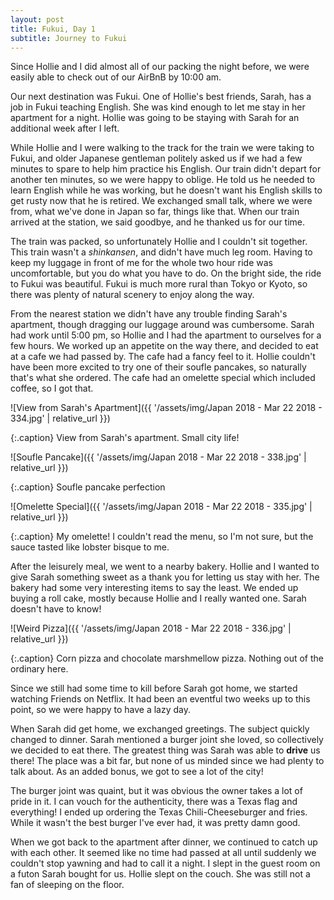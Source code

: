 ```yaml
---
layout: post
title: Fukui, Day 1
subtitle: Journey to Fukui
---
```


Since Hollie and I did almost all of our packing the night before, we were easily able to check out of our AirBnB by 10:00 am.

Our next destination was Fukui. One of Hollie's best friends, Sarah, has a job in Fukui teaching English. She was kind enough to let me stay in her apartment for a night. Hollie was going to be staying with Sarah for an additional week after I left.

While Hollie and I were walking to the track for the train we were taking to Fukui, and older Japanese gentleman politely asked us if we had a few minutes to spare to help him practice his English. Our train didn't depart for another ten minutes, so we were happy to oblige. He told us he needed to learn English while he was working, but he doesn't want his English skills to get rusty now that he is retired. We exchanged small talk, where we were from, what we've done in Japan so far, things like that. When our train arrived at the station, we said goodbye, and he thanked us for our time.

The train was packed, so unfortunately Hollie and I couldn't sit together. This train wasn't a _shinkansen_, and didn't have much leg room. Having to keep my luggage in front of me for the whole two hour ride was uncomfortable, but you do what you have to do. On the bright side, the ride to Fukui was beautiful. Fukui is much more rural than Tokyo or Kyoto, so there was plenty of natural scenery to enjoy along the way.

From the nearest station we didn't have any trouble finding Sarah's apartment, though dragging our luggage around was cumbersome. Sarah had work until 5:00 pm, so Hollie and I had the apartment to ourselves for a few hours. We worked up an appetite on the way there, and decided to eat at a cafe we had passed by. The cafe had a fancy feel to it. Hollie couldn't have been more excited to try one of their soufle pancakes, so naturally that's what she ordered. The cafe had an omelette special which included coffee, so I got that.

![View from Sarah's Apartment]({{ '/assets/img/Japan 2018 - Mar 22 2018 - 334.jpg' | relative_url }})

{:.caption}
View from Sarah's apartment. Small city life!

![Soufle Pancake]({{ '/assets/img/Japan 2018 - Mar 22 2018 - 338.jpg' | relative_url }})

{:.caption}
Soufle pancake perfection

![Omelette Special]({{ '/assets/img/Japan 2018 - Mar 22 2018 - 335.jpg' | relative_url }})

{:.caption}
My omelette! I couldn't read the menu, so I'm not sure, but the sauce tasted like lobster bisque to me.

After the leisurely meal, we went to a nearby bakery. Hollie and I wanted to give Sarah something sweet as a thank you for letting us stay with her. The bakery had some very interesting items to say the least. We ended up buying a roll cake, mostly because Hollie and I really wanted one. Sarah doesn't have to know!

![Weird Pizza]({{ '/assets/img/Japan 2018 - Mar 22 2018 - 336.jpg' | relative_url }})

{:.caption}
Corn pizza and chocolate marshmellow pizza. Nothing out of the ordinary here.

Since we still had some time to kill before Sarah got home, we started watching Friends on Netflix. It had been an eventful two weeks up to this point, so we were happy to have a lazy day.

When Sarah did get home, we exchanged greetings. The subject quickly changed to dinner. Sarah mentioned a burger joint she loved, so collectively we decided to eat there. The greatest thing was Sarah was able to **drive** us there! The place was a bit far, but none of us minded since we had plenty to talk about. As an added bonus, we got to see a lot of the city!

The burger joint was quaint, but it was obvious the owner takes a lot of pride in it. I can vouch for the authenticity, there was a Texas flag and everything! I ended up ordering the Texas Chili-Cheeseburger and fries. While it wasn't the best burger I've ever had, it was pretty damn good.

When we got back to the apartment after dinner, we continued to catch up with each other. It seemed like no time had passed at all until suddenly we couldn't stop yawning and had to call it a night. I slept in the guest room on a futon Sarah bought for us. Hollie slept on the couch. She was still not a fan of sleeping on the floor.
